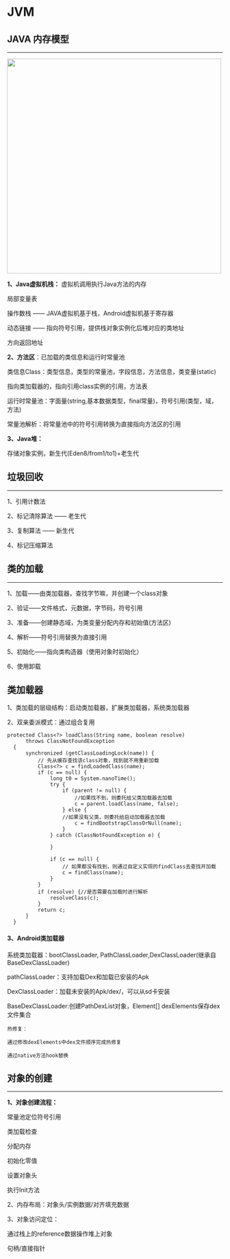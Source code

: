 # JVM

## JAVA 内存模型
---

<img src="attachments/c3b70793.png" width="500"/>


**1、Java虚拟机栈：** 虚拟机调用执行Java方法的内存

局部变量表

操作数栈 —— JAVA虚拟机基于栈，Android虚拟机基于寄存器

动态链接 —— 指向符号引用，提供栈对象实例化后堆对应的类地址

方向返回地址

**2、方法区**：已加载的类信息和运行时常量池

类信息Class：类型信息，类型的常量池，字段信息，方法信息，类变量(static)

  指向类加载器的，指向引用class实例的引用，方法表

运行时常量池：字面量(string,基本数据类型，final常量)，符号引用(类型，域，方法)

常量池解析：将常量池中的符号引用转换为直接指向方法区的引用

**3、Java堆：** 

存储对象实例，新生代(Eden8/from1/to1)+老生代


## 垃圾回收
---

1、引用计数法

2、标记清除算法 —— 老生代

3、复制算法 —— 新生代

4、标记压缩算法


## 类的加载
---

1、加载——由类加载器，查找字节嘛，并创建一个class对象

2、验证——文件格式，元数据，字节码，符号引用

3、准备——创建静态域，为类变量分配内存和初始值(方法区)

4、解析——符号引用替换为直接引用

5、初始化——指向类构造器（使用对象时初始化）

6、使用卸载


## 类加载器

1、类加载的层级结构：启动类加载器，扩展类加载器，系统类加载器

2、双亲委派模式：通过组合复用

```
protected Class<?> loadClass(String name, boolean resolve)
      throws ClassNotFoundException
  {
      synchronized (getClassLoadingLock(name)) {
          // 先从缓存查找该class对象，找到就不用重新加载
          Class<?> c = findLoadedClass(name);
          if (c == null) {
              long t0 = System.nanoTime();
              try {
                  if (parent != null) {
                      //如果找不到，则委托给父类加载器去加载
                      c = parent.loadClass(name, false);
                  } else {
                  //如果没有父类，则委托给启动加载器去加载
                      c = findBootstrapClassOrNull(name);
                  }
              } catch (ClassNotFoundException e) {
                  
              }

              if (c == null) {
                  // 如果都没有找到，则通过自定义实现的findClass去查找并加载
                  c = findClass(name);
              }
          }
          if (resolve) {//是否需要在加载时进行解析
              resolveClass(c);
          }
          return c;
      }
  }
```

#### 3、Android类加载器

系统类加载器：bootClassLoader, PathClassLoader,DexClassLoader(继承自BaseDexClassLoader)

pathClassLoader：支持加载Dex和加载已安装的Apk

DexClassLoader：加载未安装的Apk/dex/，可以从sd卡安装

BaseDexClassLoader:创建PathDexList对象，Element[] dexElements保存dex文件集合

    热修复：
    
    通过修改dexElements中dex文件顺序完成热修复
    
    通过native方法hook替换
  



## 对象的创建
---

**1、对象创建流程：**

  常量池定位符号引用
  
  类加载检查
  
  分配内存
  
  初始化零值
  
  设置对象头
  
  执行Init方法
  
2、内存布局：对象头/实例数据/对齐填充数据

3、对象访问定位：

通过栈上的reference数据操作堆上对象

句柄/直接指针


